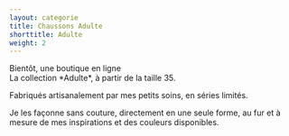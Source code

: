 ```yaml
---
layout: categorie
title: Chaussons Adulte
shorttitle: Adulte
weight: 2
---
```

<div class="centered">Bientôt, une boutique en ligne</div>
La collection *Adulte*, à partir de la taille 35. 

Fabriqués artisanalement par mes petits soins, en séries limités.

Je les façonne sans couture, directement en une seule forme, au fur et à mesure de mes inspirations et des couleurs disponibles.